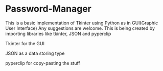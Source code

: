 # Password-Manager
This is a basic implementation of Tkinter using Python as in GUI(Graphic User Interface) 
Any suggestions are welcome.
This is being created by importing libraries like tkinter, JSON and pyperclip 


Tkinter for the GUI

JSON as a data storing type

pyperclip for copy-pasting the stuff 
